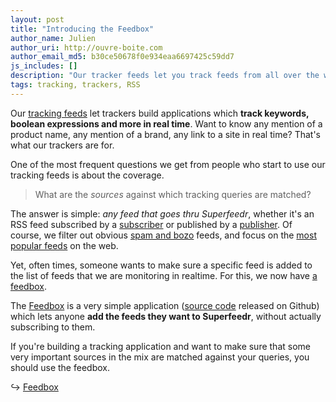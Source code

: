 ```yaml
---
layout: post
title: "Introducing the Feedbox"
author_name: Julien
author_uri: http://ouvre-boite.com
author_email_md5: b30ce50678f0e934eaa6697425c59dd7
js_includes: []
description: "Our tracker feeds let you track feeds from all over the web. The Feedbox allows anyone to add their feeds to the mix!"
tags: tracking, trackers, RSS
---
```


Our [tracking feeds](https://superfeedr.com/tracker) let trackers build applications which **track keywords, boolean expressions and more in real time**. Want to know any mention of a product name, any mention of a brand, any link to a site in real time? That's what our trackers are for.

One of the most frequent questions we get from people who start to use our tracking feeds is about the coverage.

> What are the *sources* against which tracking queries are matched?

The answer is simple: *any feed that goes thru Superfeedr*, whether it's an RSS feed subscribed by a [subscriber](https://superfeedr.com/subscriber) or published by a [publisher](https://superfeedr.com/publisher). Of course, we filter out obvious [spam and bozo](http://blog.superfeedr.com/more-metadata/) feeds, and focus on the [most popular feeds](http://blog.superfeedr.com/feed-popularity/) on the web.

Yet, often times, someone wants to make sure a specific feed is added to the list of feeds that we are monitoring in realtime. For this, we now have [a feedbox](http://feedbox.superfeedr.com/).

The [Feedbox](http://feedbox.superfeedr.com/) is a very simple application ([source code](https://github.com/superfeedr/feedbox) released on Github) which lets anyone **add the feeds they want to Superfeedr**, without actually subscribing to them.

If you're building a tracking application and want to make sure that some very important sources in the mix are matched against your queries, you should use the feedbox.

  &#8618; [Feedbox](http://feedbox.superfeedr.com/)


